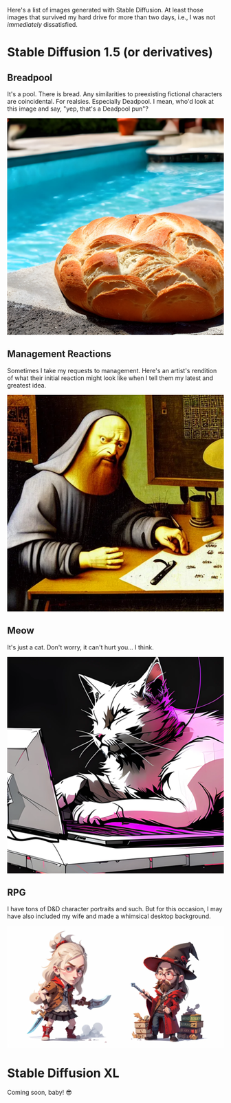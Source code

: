 Here's a list of images generated with Stable Diffusion.
At least those images that survived my hard drive for more than two days, i.e., I was not *immediately*
dissatisfied.

# Stable Diffusion 1.5 (or derivatives)

## Breadpool

It's a pool. There is bread.
Any similarities to preexisting fictional characters are coincidental. For realsies.
Especially Deadpool. I mean, who'd look at this image and say, "yep, that's a Deadpool pun"?

![Breadpool](img/gallery/2023/breadpool.webp)

## Management Reactions

Sometimes I take my requests to management.
Here's an artist's rendition of what their initial reaction might look like when I
tell them my latest and greatest idea.

![Management Reactions](img/gallery/2023/management.webp)

## Meow

It's just a cat. Don't worry, it can't hurt you... I think.

![Meow](img/gallery/2023/meow.webp)

## RPG

I have tons of D&D character portraits and such.
But for this occasion, I may have also included my wife and made a whimsical desktop background.

![RPG](img/gallery/2023/rpg.webp)


# Stable Diffusion XL

Coming soon, baby! 😎
